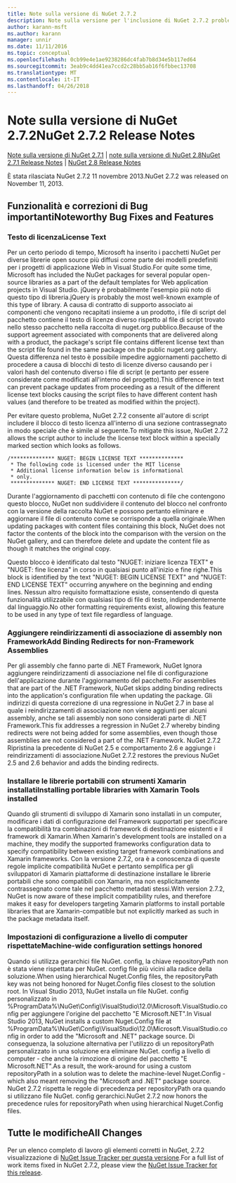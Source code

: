 ```yaml
---
title: Note sulla versione di NuGet 2.7.2
description: Note sulla versione per l'inclusione di NuGet 2.7.2 problemi noti, correzioni di bug, le funzionalità aggiunte e dcr.
author: karann-msft
ms.author: karann
manager: unnir
ms.date: 11/11/2016
ms.topic: conceptual
ms.openlocfilehash: 0cb99e4e1ae9238286dc4fab7b8d34e5b117ed64
ms.sourcegitcommit: 3eab9c4dd41ea7ccd2c28bb5ab16f6fbbec13708
ms.translationtype: MT
ms.contentlocale: it-IT
ms.lasthandoff: 04/26/2018
---
```

# <a name="nuget-272-release-notes"></a><span data-ttu-id="3561b-103">Note sulla versione di NuGet 2.7.2</span><span class="sxs-lookup"><span data-stu-id="3561b-103">NuGet 2.7.2 Release Notes</span></span>

<span data-ttu-id="3561b-104">[Note sulla versione di NuGet 2.7.1](../release-notes/nuget-2.7.1.md) | [note sulla versione di NuGet 2.8](../release-notes/nuget-2.8.md)</span><span class="sxs-lookup"><span data-stu-id="3561b-104">[NuGet 2.7.1 Release Notes](../release-notes/nuget-2.7.1.md) | [NuGet 2.8 Release Notes](../release-notes/nuget-2.8.md)</span></span>

<span data-ttu-id="3561b-105">È stata rilasciata NuGet 2.7.2 11 novembre 2013.</span><span class="sxs-lookup"><span data-stu-id="3561b-105">NuGet 2.7.2 was released on November 11, 2013.</span></span>

## <a name="noteworthy-bug-fixes-and-features"></a><span data-ttu-id="3561b-106">Funzionalità e correzioni di Bug importanti</span><span class="sxs-lookup"><span data-stu-id="3561b-106">Noteworthy Bug Fixes and Features</span></span>

### <a name="license-text"></a><span data-ttu-id="3561b-107">Testo di licenza</span><span class="sxs-lookup"><span data-stu-id="3561b-107">License Text</span></span>
<span data-ttu-id="3561b-108">Per un certo periodo di tempo, Microsoft ha inserito i pacchetti NuGet per diverse librerie open source più diffusi come parte dei modelli predefiniti per i progetti di applicazione Web in Visual Studio.</span><span class="sxs-lookup"><span data-stu-id="3561b-108">For quite some time, Microsoft has included the NuGet packages for several popular open-source libraries as a part of the default templates for Web application projects in Visual Studio.</span></span> <span data-ttu-id="3561b-109">jQuery è probabilmente l'esempio più noto di questo tipo di libreria.</span><span class="sxs-lookup"><span data-stu-id="3561b-109">jQuery is probably the most well-known example of this type of library.</span></span> <span data-ttu-id="3561b-110">A causa di contratto di supporto associato ai componenti che vengono recapitati insieme a un prodotto, i file di script del pacchetto contiene il testo di licenze diverso rispetto al file di script trovato nello stesso pacchetto nella raccolta di nuget.org pubblico.</span><span class="sxs-lookup"><span data-stu-id="3561b-110">Because of the support agreement associated with components that are delivered along with a product, the package's script file contains different license text than the script file found in the same package on the public nuget.org gallery.</span></span> <span data-ttu-id="3561b-111">Questa differenza nel testo è possibile impedire aggiornamenti pacchetto di procedere a causa di blocchi di testo di licenze diverso causando per i valori hash del contenuto diverso i file di script (e pertanto per essere considerate come modificati all'interno del progetto).</span><span class="sxs-lookup"><span data-stu-id="3561b-111">This difference in text can prevent package updates from proceeding as a result of the different license text blocks causing the script files to have different content hash values (and therefore to be treated as modified within the project).</span></span>

<span data-ttu-id="3561b-112">Per evitare questo problema, NuGet 2.7.2 consente all'autore di script includere il blocco di testo licenza all'interno di una sezione contrassegnato in modo speciale che è simile al seguente.</span><span class="sxs-lookup"><span data-stu-id="3561b-112">To mitigate this issue, NuGet 2.7.2 allows the script author to include the license text block within a specially marked section which looks as follows.</span></span>

    /************** NUGET: BEGIN LICENSE TEXT **************
     * The following code is licensed under the MIT license
     * Additional license information below is informational
     * only.
     ************** NUGET: END LICENSE TEXT ***************/

<span data-ttu-id="3561b-113">Durante l'aggiornamento di pacchetti con contenuto di file che contengono questo blocco, NuGet non suddividere il contenuto del blocco nel confronto con la versione della raccolta NuGet e possono pertanto eliminare e aggiornare il file di contenuto come se corrisponde a quella originale.</span><span class="sxs-lookup"><span data-stu-id="3561b-113">When updating packages with content files containing this block, NuGet does not factor the contents of the block into the comparison with the version on the NuGet gallery, and can therefore delete and update the content file as though it matches the original copy.</span></span>

<span data-ttu-id="3561b-114">Questo blocco è identificato dal testo "NUGET: iniziare licenza TEXT" e "NUGET: fine licenza" in corso in qualsiasi punto all'inizio e fine righe.</span><span class="sxs-lookup"><span data-stu-id="3561b-114">This block is identified by the text "NUGET: BEGIN LICENSE TEXT" and "NUGET: END LICENSE TEXT" occurring anywhere on the beginning and ending lines.</span></span>  <span data-ttu-id="3561b-115">Nessun altro requisito formattazione esiste, consentendo di questa funzionalità utilizzabile con qualsiasi tipo di file di testo, indipendentemente dal linguaggio.</span><span class="sxs-lookup"><span data-stu-id="3561b-115">No other formatting requirements exist, allowing this feature to be used in any type of text file regardless of language.</span></span>

### <a name="add-binding-redirects-for-non-framework-assemblies"></a><span data-ttu-id="3561b-116">Aggiungere reindirizzamenti di associazione di assembly non Framework</span><span class="sxs-lookup"><span data-stu-id="3561b-116">Add Binding Redirects for non-Framework Assemblies</span></span>
<span data-ttu-id="3561b-117">Per gli assembly che fanno parte di .NET Framework, NuGet Ignora aggiungere reindirizzamenti di associazione nel file di configurazione dell'applicazione durante l'aggiornamento del pacchetto.</span><span class="sxs-lookup"><span data-stu-id="3561b-117">For assemblies that are part of the .NET Framework, NuGet skips adding binding redirects into the application's configuration file when updating the package.</span></span> <span data-ttu-id="3561b-118">Gli indirizzi di questa correzione di una regressione in NuGet 2.7 in base al quale i reindirizzamenti di associazione non viene aggiunti per alcuni assembly, anche se tali assembly non sono considerati parte di .NET Framework.</span><span class="sxs-lookup"><span data-stu-id="3561b-118">This fix addresses a regression in NuGet 2.7 whereby binding redirects were not being added for some assemblies, even though those assemblies are not considered a part of the .NET Framework.</span></span> <span data-ttu-id="3561b-119">NuGet 2.7.2 Ripristina la precedente di NuGet 2.5 e comportamento 2.6 e aggiunge i reindirizzamenti di associazione.</span><span class="sxs-lookup"><span data-stu-id="3561b-119">NuGet 2.7.2 restores the previous NuGet 2.5 and 2.6 behavior and adds the binding redirects.</span></span>

### <a name="installing-portable-libraries-with-xamarin-tools-installed"></a><span data-ttu-id="3561b-120">Installare le librerie portabili con strumenti Xamarin installati</span><span class="sxs-lookup"><span data-stu-id="3561b-120">Installing portable libraries with Xamarin Tools installed</span></span>
<span data-ttu-id="3561b-121">Quando gli strumenti di sviluppo di Xamarin sono installati in un computer, modificare i dati di configurazione del Framework supportati per specificare la compatibilità tra combinazioni di framework di destinazione esistenti e il framework di Xamarin.</span><span class="sxs-lookup"><span data-stu-id="3561b-121">When Xamarin's development tools are installed on a machine, they modify the supported frameworks configuration data to specify compatibility between existing target framework combinations and Xamarin frameworks.</span></span> <span data-ttu-id="3561b-122">Con la versione 2.7.2, ora è a conoscenza di queste regole implicite compatibilità NuGet e pertanto semplifica per gli sviluppatori di Xamarin piattaforme di destinazione installare le librerie portabili che sono compatibili con Xamarin, ma non esplicitamente contrassegnato come tale nel pacchetto metadati stessi.</span><span class="sxs-lookup"><span data-stu-id="3561b-122">With version 2.7.2, NuGet is now aware of these implicit compatibility rules, and therefore makes it easy for developers targeting Xamarin platforms to install portable libraries that are Xamarin-compatible but not explicitly marked as such in the package metadata itself.</span></span>

### <a name="machine-wide-configuration-settings-honored"></a><span data-ttu-id="3561b-123">Impostazioni di configurazione a livello di computer rispettate</span><span class="sxs-lookup"><span data-stu-id="3561b-123">Machine-wide configuration settings honored</span></span>
<span data-ttu-id="3561b-124">Quando si utilizza gerarchici file NuGet. config, la chiave repositoryPath non è stata viene rispettata per NuGet. config file più vicini alla radice della soluzione.</span><span class="sxs-lookup"><span data-stu-id="3561b-124">When using hierarchical Nuget.Config files, the repositoryPath key was not being honored for Nuget.Config files closest to the solution root.</span></span> <span data-ttu-id="3561b-125">In Visual Studio 2013, NuGet installa un file NuGet. config personalizzato in %ProgramData%\NuGet\Config\VisualStudio\12.0\Microsoft.VisualStudio.config per aggiungere l'origine del pacchetto "E Microsoft.NET".</span><span class="sxs-lookup"><span data-stu-id="3561b-125">In Visual Studio 2013, NuGet installs a custom Nuget.Config file at %ProgramData%\NuGet\Config\VisualStudio\12.0\Microsoft.VisualStudio.config in order to add the "Microsoft and .NET" package source.</span></span> <span data-ttu-id="3561b-126">Di conseguenza, la soluzione alternativa per l'utilizzo di un repositoryPath personalizzato in una soluzione era eliminare NuGet. config a livello di computer - che anche la rimozione di origine del pacchetto "E Microsoft.NET".</span><span class="sxs-lookup"><span data-stu-id="3561b-126">As a result, the work-around for using a custom repositoryPath in a solution was to delete the machine-level Nuget.Config - which also meant removing the "Microsoft and .NET" package source.</span></span> <span data-ttu-id="3561b-127">NuGet 2.7.2 rispetta le regole di precedenza per repositoryPath ora quando si utilizzano file NuGet. config gerarchici.</span><span class="sxs-lookup"><span data-stu-id="3561b-127">NuGet 2.7.2 now honors the precedence rules for repositoryPath when using hierarchical Nuget.Config files.</span></span>

## <a name="all-changes"></a><span data-ttu-id="3561b-128">Tutte le modifiche</span><span class="sxs-lookup"><span data-stu-id="3561b-128">All Changes</span></span>
<span data-ttu-id="3561b-129">Per un elenco completo di lavoro gli elementi corretti in NuGet, 2.7.2 visualizzazione di [NuGet Issue Tracker per questa versione](https://nuget.codeplex.com/workitem/list/advanced?keyword=&status=All&type=All&priority=All&release=NuGet%202.7.2&assignedTo=All&component=All&sortField=LastUpdatedDate&sortDirection=Descending&page=0&reasonClosed=Fixed).</span><span class="sxs-lookup"><span data-stu-id="3561b-129">For a full list of work items fixed in NuGet 2.7.2, please view the [NuGet Issue Tracker for this release](https://nuget.codeplex.com/workitem/list/advanced?keyword=&status=All&type=All&priority=All&release=NuGet%202.7.2&assignedTo=All&component=All&sortField=LastUpdatedDate&sortDirection=Descending&page=0&reasonClosed=Fixed).</span></span>
